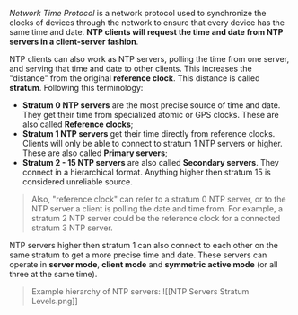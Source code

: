 *Network Time Protocol* is a network protocol used to synchronize the clocks of devices through the network to ensure that every device has the same time and date. **NTP clients will request the time and date from NTP servers in a client-server fashion**.

NTP clients can also work as NTP servers, polling the time from one server, and serving that time and date to other clients. This increases the "distance" from the original **reference clock**. This distance is called **stratum**. Following this terminology:

- **Stratum 0 NTP servers** are the most precise source of time and date. They get their time from specialized atomic or GPS clocks. These are also called **Reference clocks**;
- **Stratum 1 NTP servers** get their time directly from reference clocks. Clients will only be able to connect to stratum 1 NTP servers or higher. These are also called **Primary servers**;
- **Stratum 2 - 15 NTP servers** are also called **Secondary servers**. They connect in a hierarchical format. Anything higher then stratum 15 is considered unreliable source.

> Also, "reference clock" can refer to a stratum 0 NTP server, or to the NTP server a client is polling the date and time from. For example, a stratum 2 NTP server could be the reference clock for a connected stratum 3 NTP server.

NTP servers higher then stratum 1 can also connect to each other on the same stratum to get a more precise time and date. These servers can operate in **server mode**, **client mode** and **symmetric active mode** (or all three at the same time).

> Example hierarchy of NTP servers:
> ![[NTP Servers Stratum Levels.png]]

